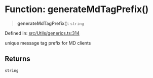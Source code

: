 # Function: generateMdTagPrefix()

> **generateMdTagPrefix**(): `string`

Defined in: [src/Utils/generics.ts:314](https://github.com/Fokusdotid/Baileys/blob/9c9f1957de7ce603966b24b846f4c15d5de9bbcf/src/Utils/generics.ts#L314)

unique message tag prefix for MD clients

## Returns

`string`
